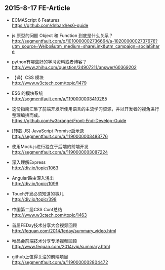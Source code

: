##  2015-8-17 FE-Article

*  ECMAScript 6 Features  
https://github.com/dnbard/es6-guide

*  js 原型的问题 Object 和 Function 到底是什么关系？  
http://segmentfault.com/q/1010000002736664/a-1020000002737676?utm_source=Weibo&utm_medium=shareLink&utm_campaign=socialShare

*  python有哪些好的学习资料或者博客？  
http://www.zhihu.com/question/34907211/answer/60369202

*  【译】CSS 模块  
http://www.w3ctech.com/topic/1479

*  ES6 的模块系统  
http://segmentfault.com/a/1190000003410285

*  这份指南汇集了前端开发所使用语言的主流学习资源，并以开发者的视角进行整理编排而成。  
https://github.com/w3crange/Front-End-Develop-Guide

*  [转载·JS] JavaScript Promise启示录  
http://segmentfault.com/a/1190000003483776

*  使用Mock.js进行独立于后端的前端开发  
http://segmentfault.com/a/1190000003087224

*  深入理解Express  
http://div.io/topic/1063

*  Angular路由深入浅出  
http://div.io/topic/1096

*  Touch开发必须知道的事儿  
http://div.io/topic/398

*  中国第二届CSS Conf总结  
http://www.w3ctech.com/topic/1463

*  首届FEDay技术分享大会视频回顾  
http://fequan.com/2014/feday/summary_video.html

*  唯品会前端技术分享专场视频回顾  
http://www.fequan.com/2014/vip/summary.html

*  github上值得关注的前端项目  
http://segmentfault.com/a/1190000002804472
